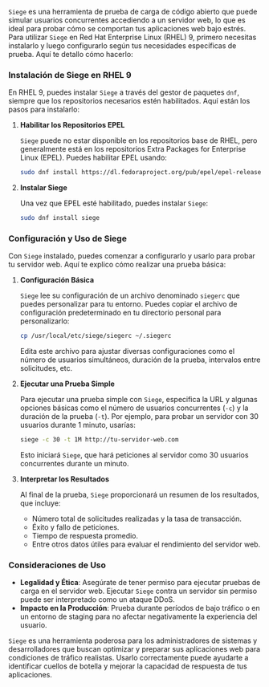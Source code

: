`Siege` es una herramienta de prueba de carga de código abierto que puede simular usuarios concurrentes accediendo a un servidor web, lo que es ideal para probar cómo se comportan tus aplicaciones web bajo estrés. Para utilizar `Siege` en Red Hat Enterprise Linux (RHEL) 9, primero necesitas instalarlo y luego configurarlo según tus necesidades específicas de prueba. Aquí te detallo cómo hacerlo:

### Instalación de Siege en RHEL 9

En RHEL 9, puedes instalar `Siege` a través del gestor de paquetes `dnf`, siempre que los repositorios necesarios estén habilitados. Aquí están los pasos para instalarlo:

1. **Habilitar los Repositorios EPEL**
   
   `Siege` puede no estar disponible en los repositorios base de RHEL, pero generalmente está en los repositorios Extra Packages for Enterprise Linux (EPEL). Puedes habilitar EPEL usando:

   ```bash
   sudo dnf install https://dl.fedoraproject.org/pub/epel/epel-release-latest-9.noarch.rpm
   ```

2. **Instalar Siege**
   
   Una vez que EPEL esté habilitado, puedes instalar `Siege`:

   ```bash
   sudo dnf install siege
   ```

### Configuración y Uso de Siege

Con `Siege` instalado, puedes comenzar a configurarlo y usarlo para probar tu servidor web. Aquí te explico cómo realizar una prueba básica:

1. **Configuración Básica**

   `Siege` lee su configuración de un archivo denominado `siegerc` que puedes personalizar para tu entorno. Puedes copiar el archivo de configuración predeterminado en tu directorio personal para personalizarlo:

   ```bash
   cp /usr/local/etc/siege/siegerc ~/.siegerc
   ```
   
   Edita este archivo para ajustar diversas configuraciones como el número de usuarios simultáneos, duración de la prueba, intervalos entre solicitudes, etc.

2. **Ejecutar una Prueba Simple**

   Para ejecutar una prueba simple con `Siege`, especifica la URL y algunas opciones básicas como el número de usuarios concurrentes (`-c`) y la duración de la prueba (`-t`). Por ejemplo, para probar un servidor con 30 usuarios durante 1 minuto, usarías:

   ```bash
   siege -c 30 -t 1M http://tu-servidor-web.com
   ```

   Esto iniciará `Siege`, que hará peticiones al servidor como 30 usuarios concurrentes durante un minuto.

3. **Interpretar los Resultados**

   Al final de la prueba, `Siege` proporcionará un resumen de los resultados, que incluye:
   
   - Número total de solicitudes realizadas y la tasa de transacción.
   - Éxito y fallo de peticiones.
   - Tiempo de respuesta promedio.
   - Entre otros datos útiles para evaluar el rendimiento del servidor web.

### Consideraciones de Uso

- **Legalidad y Ética**: Asegúrate de tener permiso para ejecutar pruebas de carga en el servidor web. Ejecutar `Siege` contra un servidor sin permiso puede ser interpretado como un ataque DDoS.
- **Impacto en la Producción**: Prueba durante períodos de bajo tráfico o en un entorno de staging para no afectar negativamente la experiencia del usuario.

`Siege` es una herramienta poderosa para los administradores de sistemas y desarrolladores que buscan optimizar y preparar sus aplicaciones web para condiciones de tráfico realistas. Usarlo correctamente puede ayudarte a identificar cuellos de botella y mejorar la capacidad de respuesta de tus aplicaciones.

